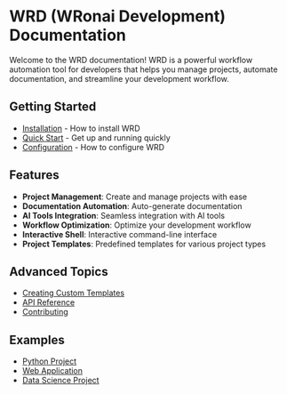 # WRD (WRonai Development) Documentation

Welcome to the WRD documentation! WRD is a powerful workflow automation tool for developers that helps you manage projects, automate documentation, and streamline your development workflow.

## Getting Started

- [Installation](tutorials/installation.md) - How to install WRD
- [Quick Start](tutorials/quickstart.md) - Get up and running quickly
- [Configuration](how-to-guides/configuration.md) - How to configure WRD

## Features

- **Project Management**: Create and manage projects with ease
- **Documentation Automation**: Auto-generate documentation
- **AI Tools Integration**: Seamless integration with AI tools
- **Workflow Optimization**: Optimize your development workflow
- **Interactive Shell**: Interactive command-line interface
- **Project Templates**: Predefined templates for various project types

## Advanced Topics

- [Creating Custom Templates](how-to-guides/custom-templates.md)
- [API Reference](reference/api.md)
- [Contributing](CONTRIBUTING.md)

## Examples

- [Python Project](examples/python-project.md)
- [Web Application](examples/web-app.md)
- [Data Science Project](examples/data-science.md)
